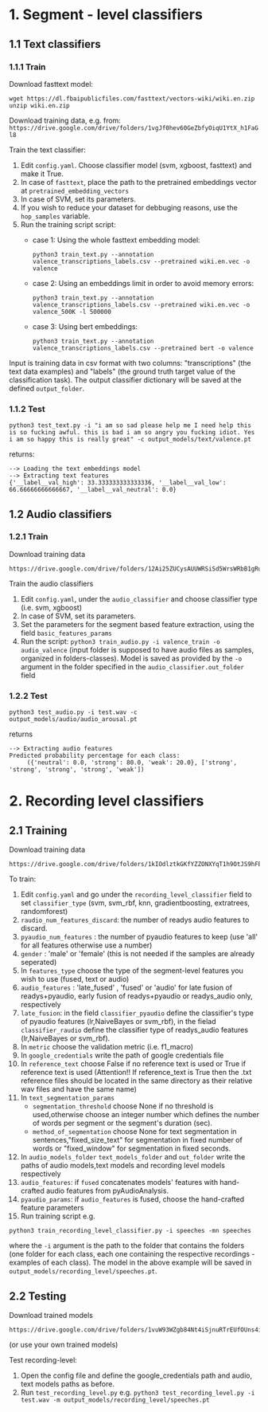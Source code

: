 # 1. Segment - level classifiers

## 1.1 Text classifiers
### 1.1.1 Train
Download fasttext model:
```
wget https://dl.fbaipublicfiles.com/fasttext/vectors-wiki/wiki.en.zip
unzip wiki.en.zip
```

Download training data, e.g. from:
`https://drive.google.com/drive/folders/1vgJf0hev60GeZbfyOiqU1YtX_h1FaGl8`

Train the text classifier:
1. Edit `config.yaml`. 
Choose classifier model (svm, xgboost, fasttext) and make it True.
2. In case of `fasttext`, place the path to the pretrained embeddings vector 
at `pretrained_embedding_vectors`
3. In case of SVM, set its parameters.
4. If you wish to reduce your dataset for debbuging reasons, use the 
`hop_samples` variable.
5. Run the training script script: 
    - case 1: Using the whole fasttext embedding model:
     
        ```python3 train_text.py --annotation valence_transcriptions_labels.csv --pretrained wiki.en.vec -o valence```
    - case 2: Using an embeddings limit in order to avoid memory errors:
         
        ```python3 train_text.py --annotation valence_transcriptions_labels.csv --pretrained wiki.en.vec -o valence_500K -l 500000``` 
    - case 3: Using bert embeddings: 
    	 
        ```python3 train_text.py --annotation valence_transcriptions_labels.csv --pretrained bert -o valence```
   
Input is training data in csv format with two columns: "transcriptions" 
(the text data examples) and "labels" (the ground truth target value of 
the classification task).
The output classifier dictionary will be saved at the defined 
`output_folder`. 

### 1.1.2 Test
```
python3 test_text.py -i "i am so sad please help me I need help this is so fucking awful. this is bad i am so angry you fucking idiot. Yes i am so happy this is really great" -c output_models/text/valence.pt
```

returns:

```
--> Loading the text embeddings model
--> Extracting text features
{'__label__val_high': 33.333333333333336, '__label__val_low': 66.66666666666667, '__label__val_neutral': 0.0}
```

## 1.2 Audio classifiers 
### 1.2.1 Train 
Download training data 
```
https://drive.google.com/drive/folders/12Ai25ZUCysAUUWRSiSd5WrsWRbB1gRuF
```

Train the audio classifiers 
1. Edit `config.yaml`, under the `audio_classifier` and choose classifier type
(i.e. svm, xgboost)
2. In case of SVM, set its parameters.
3. Set the parameters for the segment based feature extraction, 
using the field `basic_features_params`
4. Run the script: `python3 train_audio.py -i valence_train -o audio_valence`
 (input folder is supposed to have audio files as samples, organized in folders-classes). Model is saved as provided by the `-o` argument in the folder specified in the `audio_classifier.out_folder` field

### 1.2.2 Test 

```python3 test_audio.py -i test.wav -c output_models/audio/audio_arousal.pt```

returns

```
--> Extracting audio features
Predicted probability percentage for each class:
     ({'neutral': 0.0, 'strong': 80.0, 'weak': 20.0}, ['strong', 'strong', 'strong', 'strong', 'weak'])
```

# 2. Recording level classifiers 
## 2.1 Training

Download training data 
``` 
https://drive.google.com/drive/folders/1kIOdlztkGKfYZZONXYqT1h9OtJS9hFBP
``` 

To train:

1. Edit `config.yaml` and go under the `recording_level_classifier` field to 
   set `classifier_type` (svm, svm_rbf, knn, gradientboosting, extratrees, randomforest)
2. `raudio_num_features_discard`: the number of readys audio features to discard.
3. `pyaudio_num_features` : the number of pyaudio features to keep (use 'all' for all features otherwise use a number)
4. `gender` : 'male' or 'female' (this is not needed if the samples are already seperated)
5. In `features_type` choose the type of the segment-level features you wish to use 
(fused, text or audio) 
6. `audio_features` : 'late_fused' , 'fused' or 'audio' for late fusion of readys+pyaudio, early fusion of readys+pyaudio or readys_audio only, respectively
7. `late_fusion`: in the field `classifier_pyaudio` define the classifier's type of pyaudio features (lr,NaiveBayes or svm_rbf), in the fielad `classifier_raudio` define the classifier type of readys_audio features (lr,NaiveBayes or svm_rbf). 
8. In `metric` choose the validation metric (i.e. f1_macro) 
9. In `google_credentials` write the path of google credentials file
10. In `reference_text` choose False if no reference text is used or True if reference text is used (Attention!! If reference_text is True then the .txt reference    files should be located in the same directory as their relative wav files and have the same name)
11. In `text_segmentation_params` 
      - `segmentation_threshold` choose None if no threshold is used,otherwise choose an integer number which defines the number of words per segment or the               segment's duration (sec). 
      - `method_of_segmentation` choose None for text segmentation in sentences,"fixed_size_text" for segmentation in fixed number of words or "fixed_window" 
        for segmentation in fixed seconds.
7. In `audio_models_folder`
      `text_models_folder` and
      `out_folder` 
   write the paths of audio models,text models and recording level models respectively 
8. `audio_features`: if `fused` concatenates models' features with hand-crafted audio features from pyAudioAnalysis. 
9. `pyaudio_params`: if `audio_features` is fused, choose the hand-crafted feature parameters
10. Run training script e.g.  

```
python3 train_recording_level_classifier.py -i speeches -mn speeches
``` 

where the `-i` argument is the path to the folder that contains the folders 
(one folder for each class, each one containing the respective recordings - 
examples of each class). The model in the above example will be saved in 
`output_models/recording_level/speeches.pt`. 


## 2.2 Testing

Download trained models 
``` 
https://drive.google.com/drive/folders/1vuW93WZgb84Nt4iSjnuRTrEUfOUns4iV
``` 

(or use your own trained models)

Test recording-level:
1. Open the config file and define the google_credentials path and audio,
text models paths as before. 
2. Run `test_recording_level.py` e.g. `python3 test_recording_level.py -i test.wav -m output_models/recording_level/speeches.pt `
